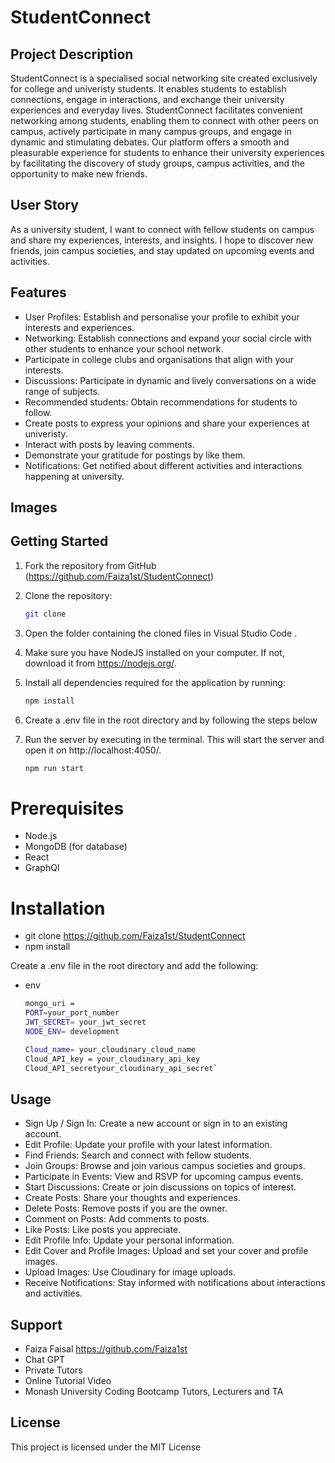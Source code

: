 # StudentConnect

## Project Description
StudentConnect is a specialised social networking site created exclusively for college and univeristy students. It enables students to establish connections, engage in interactions, and exchange their university experiences and everyday lives. StudentConnect facilitates convenient networking among students, enabling them to connect with other peers on campus, actively participate in many campus groups, and engage in dynamic and stimulating debates. Our platform offers a smooth and pleasurable experience for students to enhance their university experiences by facilitating the discovery of study groups, campus activities, and the opportunity to make new friends.

## User Story
 As a university student, I want to connect with fellow students on campus and share my experiences, interests, and insights. I hope to discover new friends, join campus societies, and stay updated on upcoming events and activities.

## Features
- User Profiles: Establish and personalise your profile to exhibit your interests and experiences.
- Networking: Establish connections and expand your social circle with other students to enhance your school network.
- Participate in college clubs and organisations that align with your interests.
- Discussions: Participate in dynamic and lively conversations on a wide range of subjects.
- Recommended students: Obtain recommendations for students to follow.
- Create posts to express your opinions and share your experiences at univeristy.
- Interact with posts by leaving comments.
- Demonstrate your gratitude for postings by like them.
- Notifications: Get notified about different activities and interactions happening at university.

## Images 

## Getting Started
1. Fork the repository from GitHub (https://github.com/Faiza1st/StudentConnect)
2. Clone the repository:
    ```bash
    git clone
    ```
3. Open the folder containing the cloned files in Visual Studio Code .
4. Make sure you have NodeJS installed on your computer. If not, download it from https://nodejs.org/.
5. Install all dependencies required for the application by running:

    ```bash
    npm install
    ```
6. Create a .env file in the root directory and by following the steps below
7. Run the server by executing in the terminal. This will start the server and open it on http://localhost:4050/.

    ```bash
    npm run start
    ```


# Prerequisites
- Node.js
- MongoDB (for database)
- React
- GraphQl

# Installation
- git clone https://github.com/Faiza1st/StudentConnect
- npm install

Create a .env file in the root directory and add the following:
- env
    ```bash
    mongo_uri =  
    PORT=your_port_number
    JWT_SECRET= your_jwt_secret
    NODE_ENV= development

    Cloud_name= your_cloudinary_cloud_name
    Cloud_API_key = your_cloudinary_api_key
    Cloud_API_secretyour_cloudinary_api_secret`
    ```

## Usage
- Sign Up / Sign In: Create a new account or sign in to an existing account.
- Edit Profile: Update your profile with your latest information.
- Find Friends: Search and connect with fellow students.
- Join Groups: Browse and join various campus societies and groups.
- Participate in Events: View and RSVP for upcoming campus events.
- Start Discussions: Create or join discussions on topics of interest.
- Create Posts: Share your thoughts and experiences.
- Delete Posts: Remove posts if you are the owner.
- Comment on Posts: Add comments to posts.
- Like Posts: Like posts you appreciate.
- Edit Profile Info: Update your personal information.
- Edit Cover and Profile Images: Upload and set your cover and profile images.
- Upload Images: Use Cloudinary for image uploads.
- Receive Notifications: Stay informed with notifications about interactions and activities.

## Support
- Faiza Faisal https://github.com/Faiza1st
- Chat GPT
- Private Tutors 
- Online Tutorial Video
- Monash University Coding Bootcamp Tutors, Lecturers and TA


## License
This project is licensed under the MIT License 